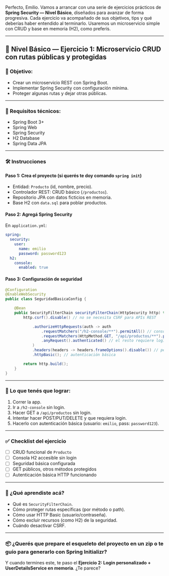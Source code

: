 Perfecto, Emilio. Vamos a arrancar con una serie de ejercicios prácticos de **Spring Security — Nivel Básico**, diseñados para avanzar de forma progresiva. Cada ejercicio va acompañado de sus objetivos, tips y qué deberías haber entendido al terminarlo. Usaremos un microservicio simple con CRUD y base en memoria (H2), como preferís.

---

## 🧪 **Nivel Básico — Ejercicio 1: Microservicio CRUD con rutas públicas y protegidas**

### 🎯 Objetivo:

* Crear un microservicio REST con Spring Boot.
* Implementar Spring Security con configuración mínima.
* Proteger algunas rutas y dejar otras públicas.

---

### 🧱 Requisitos técnicos:

* Spring Boot 3+
* Spring Web
* Spring Security
* H2 Database
* Spring Data JPA

---

### 🛠️ **Instrucciones**

#### Paso 1: Crea el proyecto (si querés te doy comando `spring init`)

* Entidad: `Producto` (id, nombre, precio).
* Controlador REST: CRUD básico (`/productos`).
* Repositorio JPA con datos ficticios en memoria.
* Base H2 con `data.sql` para poblar productos.

#### Paso 2: Agregá Spring Security

En `application.yml`:

```yaml
spring:
  security:
    user:
      name: emilio
      password: password123
  h2:
    console:
      enabled: true
```

#### Paso 3: Configuración de seguridad

```java
@Configuration
@EnableWebSecurity
public class SeguridadBasicaConfig {

    @Bean
    public SecurityFilterChain securityFilterChain(HttpSecurity http) throws Exception {
        http.csrf().disable() // no se necesita CSRF para APIs REST

            .authorizeHttpRequests(auth -> auth
                .requestMatchers("/h2-console/**").permitAll() // consola H2 libre
                .requestMatchers(HttpMethod.GET, "/api/productos/**").permitAll() // solo GET públicos
                .anyRequest().authenticated() // el resto requiere login
            )
            .headers(headers -> headers.frameOptions().disable()) // permite usar H2 en navegador
            .httpBasic(); // autenticación básica

        return http.build();
    }
}
```

---

### 🧪 **Lo que tenés que lograr:**

1. Correr la app.
2. Ir a `/h2-console` sin login.
3. Hacer GET a `/api/productos` sin login.
4. Intentar hacer POST/PUT/DELETE y que requiera login.
5. Hacerlo con autenticación básica (usuario: `emilio`, pass: `password123`).

---

### ✅ **Checklist del ejercicio**

* [ ] CRUD funcional de `Producto`
* [ ] Consola H2 accesible sin login
* [ ] Seguridad básica configurada
* [ ] GET públicos, otros métodos protegidos
* [ ] Autenticación básica HTTP funcionando

---

### 🧠 ¿Qué aprendiste acá?

* Qué es `SecurityFilterChain`.
* Cómo proteger rutas específicas (por método o path).
* Cómo usar HTTP Basic (usuario/contraseña).
* Cómo excluir recursos (como H2) de la seguridad.
* Cuándo desactivar CSRF.

---

### 📦 ¿Querés que prepare el esqueleto del proyecto en un zip o te guío para generarlo con Spring Initializr?

Y cuando termines este, te paso el **Ejercicio 2: Login personalizado + UserDetailsService en memoria**. ¿Te parece?
